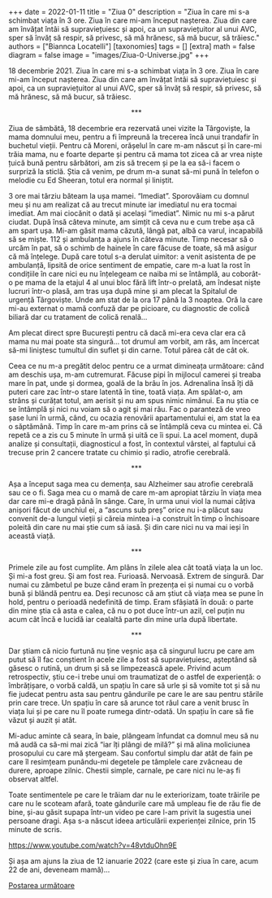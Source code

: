 +++
date = 2022-01-11
title = "Ziua 0"
description = "Ziua în care mi s-a schimbat viața în 3 ore. Ziua în care mi-am început nașterea. Ziua din care am învățat întâi să supraviețuiesc și apoi, ca un supraviețuitor al unui AVC, sper să învăț să respir, să privesc, să mă hrănesc, să mă bucur, să trăiesc."
authors = ["Biannca Locatelli"]
[taxonomies]
tags = []
[extra]
math = false
diagram = false
image = "images/Ziua-0-Universe.jpg"
+++

18 decembrie 2021. Ziua în care mi s-a schimbat viața în 3 ore. Ziua în care mi-am început nașterea. Ziua din care am învățat întâi să supraviețuiesc și apoi, ca un supraviețuitor al unui AVC, sper să învăț să respir, să privesc, să mă hrănesc, să mă bucur, să trăiesc.

<p style="text-align: center;">***</p>

Ziua de sâmbătă, 18 decembrie era rezervată unei vizite la Târgoviște, la mama domnului meu, pentru a fi împreună la trecerea încă unui trandafir în buchetul vieții. Pentru că Moreni, orășelul în care m-am născut și în care-mi trăia mama, nu e foarte departe și pentru că mama tot zicea că ar vrea niște țuică bună pentru sărbători, am zis să trecem și pe la ea să-i facem o surpriză la sticlă. Știa că venim, pe drum m-a sunat să-mi pună în telefon o melodie cu Ed Sheeran, totul era normal și liniștit.

3 ore mai târziu băteam la ușa mamei. “Imediat”. Sporovăiam cu domnul meu și nu am realizat că au trecut minute iar imediatul nu era tocmai imediat. Am mai ciocănit o dată și același “imediat”. Nimic nu mi s-a părut ciudat. După însă câteva minute, am simțit că ceva nu e cum trebe așa că am spart ușa. Mi-am găsit mama căzută, lângă pat, albă ca varul, incapabilă să se miște. 112 și ambulanța a ajuns în câteva minute. Timp necesar să o urcăm în pat, să o schimb de hainele în care făcuse de toate, să mă asigur că mă înțelege. După care totul s-a derulat uimitor: a venit asistenta de pe ambulanță, lipsită de orice sentiment de empatie, care m-a luat la rost în condițiile în care nici eu nu înțelegeam ce naiba mi se întâmplă, au coborât-o pe mama de la etajul 4 al unui bloc fără lift într-o prelată, am îndesat niște lucruri într-o plasă, am tras ușa după mine și am plecat la Spitalul de urgență Târgoviște. Unde am stat de la ora 17 până la 3 noaptea. Oră la care mi-au externat o mamă confuză dar pe picioare, cu diagnostic de colică biliară dar cu tratament de colică renală…

Am plecat direct spre București pentru că dacă mi-era ceva clar era că mama nu mai poate sta singură... tot drumul am vorbit, am râs, am încercat să-mi liniștesc tumultul din suflet și din carne. Totul părea cât de cât ok.

Ceea ce nu m-a pregătit deloc pentru ce a urmat dimineața următoare: când am deschis ușa, m-am cutremurat. Făcuse pipi în mijlocul camerei și treaba mare în pat, unde și dormea, goală de la brâu în jos. Adrenalina însă îți dă puteri care zac într-o stare latentă în tine, toată viața. Am spălat-o, am strâns și curățat totul, am aerisit și nu am spus nimic nimănui. Ea nu știa ce se întâmplă și nici nu voiam să o agit și mai rău. Fac o paranteză de vreo șase luni în urmă, când, cu ocazia renovării apartamentului ei, am stat la ea o săptămână. Timp în care m-am prins că se întâmplă ceva cu mintea ei. Că repetă ce a zis cu 5 minute în urmă și uită ce îi spui. La acel moment, după analize și consultații, diagnosticul a fost, în contextul vârstei, al faptului că trecuse prin 2 cancere tratate cu chimio și radio, atrofie cerebrală.

<p style="text-align: center;">***</p>

Așa a început saga mea cu demența, sau Alzheimer sau atrofie cerebrală sau ce o fi. Saga mea cu o mamă de care m-am apropiat târziu în viața mea dar care mi-e dragă până în sânge. Care, în urma unui viol la numai câțiva anișori făcut de unchiul ei, a “ascuns sub preș” orice nu i-a plăcut sau convenit de-a lungul vieții și căreia mintea i-a construit în timp o închisoare poleită din care nu mai știe cum să iasă. Și din care nici nu va mai ieși în această viață.

<p style="text-align: center;">***</p>

Primele zile au fost cumplite. Am plâns în zilele alea cât toată viața la un loc. Și mi-a fost greu. Și am fost rea. Furioasă. Nervoasă. Extrem de singură. Dar numai cu zâmbetul pe buze când eram în prezența ei și numai cu o vorbă bună și blândă pentru ea. Deși recunosc că am știut că viața mea se pune în hold, pentru o perioadă nedefinită de timp. Eram sfâșiată în două: o parte din mine știa că asta e calea, că nu o pot duce într-un azil, cel puțin nu acum cât încă e lucidă iar cealaltă parte din mine urla după libertate.

<p style="text-align: center;">***</p>

Dar știam că nicio furtună nu ține veșnic așa că singurul lucru pe care am putut să îl fac conștient în acele zile a fost să supraviețuiesc, așteptând să găsesc o rutină, un drum și să se limpezească apele. Privind acum retrospectiv, știu ce-i trebe unui om traumatizat de o astfel de experiență: o îmbrățișare, o vorbă caldă, un spațiu în care să urle și să vomite tot și să nu fie judecat pentru asta sau pentru gândurile pe care le are sau pentru stările prin care trece. Un spațiu în care să arunce tot răul care a venit brusc în viața lui și pe care nu îl poate rumega dintr-odată. Un spațiu în care să fie văzut și auzit și atât.

Mi-aduc aminte că seara, în baie, plângeam înfundat ca domnul meu să nu mă audă ca să-mi mai zică “iar îți plângi de milă?” și mă alina moliciunea prosopului cu care mă ștergeam. Sau confortul simplu dar atât de fain pe care îl resimțeam punându-mi degetele pe tâmplele care zvâcneau de durere, aproape zilnic. Chestii simple, carnale, pe care nici nu le-aș fi observat altfel.

Toate sentimentele pe care le trăiam dar nu le exteriorizam, toate trăirile pe care nu le scoteam afară, toate gândurile care mă umpleau fie de rău fie de bine, și-au găsit supapa într-un video pe care l-am privit la sugestia unei persoane dragi. Așa s-a născut ideea articulării experienței zilnice, prin 15 minute de scris.

<a href="https://www.youtube.com/watch?v=48vtduOhn9E" target="_blank">https://www.youtube.com/watch?v=48vtduOhn9E</a>

Și așa am ajuns la ziua de 12 ianuarie 2022 (care este și ziua în care, acum 22 de ani, deveneam mamă)...




<div class="flex justify-between">
  <div>
    <a href="/blog/ziua-1/">Postarea următoare</a>
  </div>
</div>